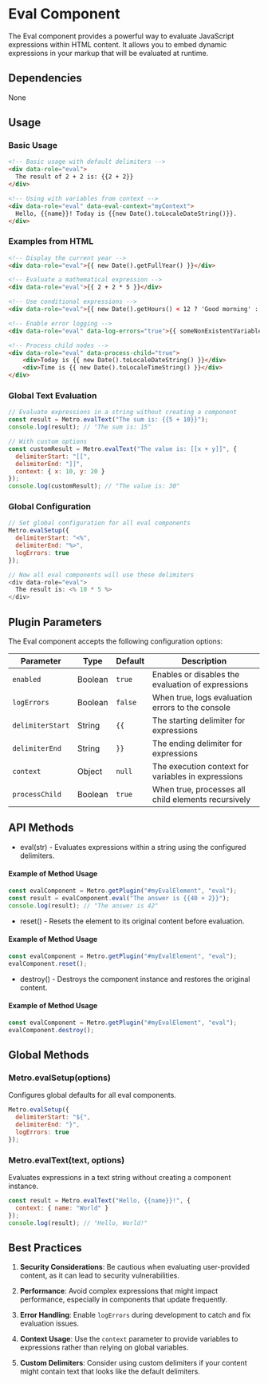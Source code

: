 # Eval Component

The Eval component provides a powerful way to evaluate JavaScript expressions within HTML content. It allows you to embed dynamic expressions in your markup that will be evaluated at runtime.

## Dependencies

None

## Usage

### Basic Usage

```html
<!-- Basic usage with default delimiters -->
<div data-role="eval">
  The result of 2 + 2 is: {{2 + 2}}
</div>

<!-- Using with variables from context -->
<div data-role="eval" data-eval-context="myContext">
  Hello, {{name}}! Today is {{new Date().toLocaleDateString()}}.
</div>
```

### Examples from HTML

```html
<!-- Display the current year -->
<div data-role="eval">{{ new Date().getFullYear() }}</div>

<!-- Evaluate a mathematical expression -->
<div data-role="eval">{{ 2 + 2 * 5 }}</div>

<!-- Use conditional expressions -->
<div data-role="eval">{{ new Date().getHours() < 12 ? 'Good morning' : 'Good day' }}</div>

<!-- Enable error logging -->
<div data-role="eval" data-log-errors="true">{{ someNonExistentVariable }}</div>

<!-- Process child nodes -->
<div data-role="eval" data-process-child="true">
    <div>Today is {{ new Date().toLocaleDateString() }}</div>
    <div>Time is {{ new Date().toLocaleTimeString() }}</div>
</div>
```

### Global Text Evaluation

```javascript
// Evaluate expressions in a string without creating a component
const result = Metro.evalText("The sum is: {{5 + 10}}");
console.log(result); // "The sum is: 15"

// With custom options
const customResult = Metro.evalText("The value is: [[x + y]]", {
  delimiterStart: "[[",
  delimiterEnd: "]]",
  context: { x: 10, y: 20 }
});
console.log(customResult); // "The value is: 30"
```

### Global Configuration

```javascript
// Set global configuration for all eval components
Metro.evalSetup({
  delimiterStart: "<%",
  delimiterEnd: "%>",
  logErrors: true
});

// Now all eval components will use these delimiters
<div data-role="eval">
  The result is: <% 10 * 5 %>
</div>
```

## Plugin Parameters

The Eval component accepts the following configuration options:

| Parameter | Type | Default | Description |
| --------- | ---- | ------- | ----------- |
| `enabled` | Boolean | `true` | Enables or disables the evaluation of expressions |
| `logErrors` | Boolean | `false` | When true, logs evaluation errors to the console |
| `delimiterStart` | String | `{{` | The starting delimiter for expressions |
| `delimiterEnd` | String | `}}` | The ending delimiter for expressions |
| `context` | Object | `null` | The execution context for variables in expressions |
| `processChild` | Boolean | `true` | When true, processes all child elements recursively |

## API Methods

+ eval(str) - Evaluates expressions within a string using the configured delimiters.

#### Example of Method Usage
```javascript
const evalComponent = Metro.getPlugin("#myEvalElement", "eval");
const result = evalComponent.eval("The answer is {{40 + 2}}");
console.log(result); // "The answer is 42"
```

+ reset() - Resets the element to its original content before evaluation.

#### Example of Method Usage
```javascript
const evalComponent = Metro.getPlugin("#myEvalElement", "eval");
evalComponent.reset();
```

+ destroy() - Destroys the component instance and restores the original content.

#### Example of Method Usage
```javascript
const evalComponent = Metro.getPlugin("#myEvalElement", "eval");
evalComponent.destroy();
```

## Global Methods

### Metro.evalSetup(options)

Configures global defaults for all eval components.

```javascript
Metro.evalSetup({
  delimiterStart: "${",
  delimiterEnd: "}",
  logErrors: true
});
```

### Metro.evalText(text, options)

Evaluates expressions in a text string without creating a component instance.

```javascript
const result = Metro.evalText("Hello, {{name}}!", {
  context: { name: "World" }
});
console.log(result); // "Hello, World!"
```

## Best Practices

1. **Security Considerations**: Be cautious when evaluating user-provided content, as it can lead to security vulnerabilities.

2. **Performance**: Avoid complex expressions that might impact performance, especially in components that update frequently.

3. **Error Handling**: Enable `logErrors` during development to catch and fix evaluation issues.

4. **Context Usage**: Use the `context` parameter to provide variables to expressions rather than relying on global variables.

5. **Custom Delimiters**: Consider using custom delimiters if your content might contain text that looks like the default delimiters.